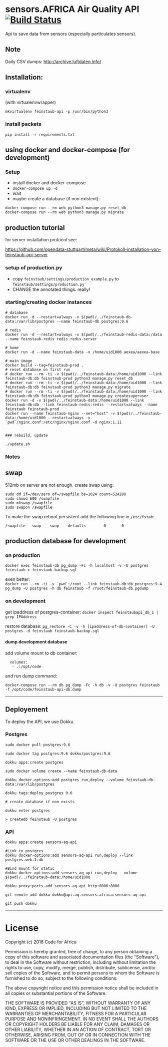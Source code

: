 # sensors.AFRICA Air Quality API [![Build Status](https://travis-ci.org/CodeForAfricaLabs/sensors.AFRICA-AQ-api.svg?branch=master)](https://travis-ci.org/CodeForAfricaLabs/sensors.AFRICA-AQ-api)

Api to save data from sensors (especially particulates sensors).

## Note

Daily CSV dumps: http://archive.luftdaten.info/

## Installation:

### virtualenv

(with virtualenvwrapper)

``mkvirtualenv feinstaub-api -p /usr/bin/python3``

### install packets

```pip install -r requirements.txt```


## using docker and docker-compose (for development)

### Setup

* install docker and docker-compose
* `docker-compose up -d`
* wait
* maybe create a database (if non existent):
```
docker-compose run --rm web python3 manage.py reset_db
docker-compose run --rm web python3 manage.py migrate
```

## production tutorial

for server installation protocol see:

https://github.com/opendata-stuttgart/meta/wiki/Protokoll-installation-von-feinstaub-api-server

### setup of production.py

* copy ``feinstaub/settings/production_example.py`` to ``feinstaub/settings/production.py``
* CHANGE the annotated things. really!


### starting/creating docker instances

```
# database
docker run -d --restart=always -v $(pwd)/../feinstaub-db-data:/var/lib/postgres --name feinstaub-db postgres:9.6

# redis
docker run -d --restart=always -v $(pwd)/../feinstaub-redis-data:/data --name feinstaub-redis redis redis-server

# home
docker run -d --name feinstaub-data -v /home/uid1000 aexea/aexea-base

# main image
docker build --tag=feinstaub-prod .
# reset database on first run
# docker run --rm -ti -v $(pwd)/../feinstaub-data:/home/uid1000 --link feinstaub-db:db feinstaub-prod python3 manage.py reset_db
# docker run --rm -ti -v $(pwd)/../feinstaub-data:/home/uid1000 --link feinstaub-db:db feinstaub-prod python3 manage.py migrate
# docker run --rm -ti -v $(pwd)/../feinstaub-data:/home/uid1000 --link feinstaub-db:db feinstaub-prod python3 manage.py createsuperuser
docker run -d -v $(pwd)/../feinstaub-data:/home/uid1000 --link feinstaub-db:db --link feinstaub-redis:redis --restart=always --name feinstaub feinstaub-prod
docker run --name feinstaub-nginx --net="host" -v $(pwd)/../feinstaub-data:/home/uid1000 --restart=always -v `pwd`/nginx.conf:/etc/nginx/nginx.conf -d nginx:1.11


### rebuild, update

./update.sh
```


### Notes

## swap

512mb on server are not enough.
create swap using:
```
sudo dd if=/dev/zero of=/swapfile bs=1024 count=524288
sudo chmod 600 /swapfile
sudo mkswap /swapfile
sudo swapon /swapfile
```

To make the swap reboot persistent add the following line in `/etc/fstab`:
```
/swapfile   swap    swap    defaults        0       0
```

## production database for development

### on production

``
docker exec feinstaub-db pg_dump -Fc -h localhost -v -U postgres feinstaub > feinstaub-backup.sql
``

even better:  
``
docker run --rm -ti -v `pwd`:/root --link feinstaub-db:db postgres:9.4 pg_dump -U postgres -h db feinstaub -f /root/feinstaub-db.pgdump
``

### on development

get ipaddress of postgres-container:
``
docker inspect feinstaubapi_db_1 | grep IPAddress
``

restore database:
``
pg_restore -C -v -h [ipaddress-of-db-container] -U postgres -d feinstaub feinstaub-backup.sql
``

#### dump development database

add volume mount to db container:
```
  volumes:
   - .:/opt/code
```

and run dump command:

```
docker-compose run --rm db pg_dump -Fc -h db -v -U postgres feinstaub -f /opt/code/feinstaub-api-db.dump
```

---

## Deployement

To deploy the API, we use Dokku.

### Postgres
```
sudo docker pull postgres:9.6

sudo docker tag postgres:9.6 dokku/postgres:9.6

dokku apps:create postgres

sudo docker volume create --name feinstaub-db-data

dokku docker-options:add postgres run,deploy --volume feinstaub-db-data:/var/lib/postgres

dokku tags:deploy postgres 9.6

# create database if non exists

dokku enter postgres

> createdb feinstaub -U postgres
```

### API

```
dokku apps:create sensors-aq-api

#Link to postgres
dokku docker-options:add sensors-aq-api run,deploy --link postgres.web.1:db

#Bind mount for static
dokku docker-options:add sensors-aq-api run,deploy --volume $(pwd)/../feinstaub-data:/home/uid1000

dokku proxy:ports-add sensors-aq-api http:8000:8000

git remote add dokku dokku@api.aq.sensors.africa:sensors-aq-api

git push dokku

```

---

# License

Copyright (c) 2018 Code for Africa

Permission is hereby granted, free of charge, to any person obtaining a copy
of this software and associated documentation files (the "Software"), to deal
in the Software without restriction, including without limitation the rights
to use, copy, modify, merge, publish, distribute, sublicense, and/or sell
copies of the Software, and to permit persons to whom the Software is
furnished to do so, subject to the following conditions:

The above copyright notice and this permission notice shall be included in all
copies or substantial portions of the Software.

THE SOFTWARE IS PROVIDED "AS IS", WITHOUT WARRANTY OF ANY KIND, EXPRESS OR
IMPLIED, INCLUDING BUT NOT LIMITED TO THE WARRANTIES OF MERCHANTABILITY,
FITNESS FOR A PARTICULAR PURPOSE AND NONINFRINGEMENT. IN NO EVENT SHALL THE
AUTHORS OR COPYRIGHT HOLDERS BE LIABLE FOR ANY CLAIM, DAMAGES OR OTHER
LIABILITY, WHETHER IN AN ACTION OF CONTRACT, TORT OR OTHERWISE, ARISING FROM,
OUT OF OR IN CONNECTION WITH THE SOFTWARE OR THE USE OR OTHER DEALINGS IN THE
SOFTWARE.
